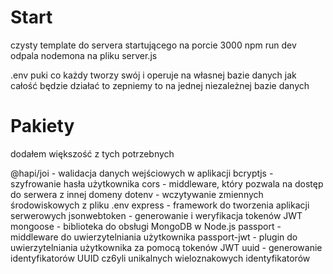 # Start

czysty template do servera startującego na porcie 3000
npm run dev odpala nodemona na pliku server.js

.env puki co każdy tworzy swój i operuje na własnej bazie danych jak całość będzie działać to zepniemy to na jednej niezależnej bazie danych

# Pakiety

dodałem większość z tych potrzebnych

@hapi/joi - walidacja danych wejściowych w aplikacji
bcryptjs - szyfrowanie hasła użytkownika
cors - middleware, który pozwala na dostęp do serwera z innej domeny
dotenv - wczytywanie zmiennych środowiskowych z pliku .env
express - framework do tworzenia aplikacji serwerowych
jsonwebtoken - generowanie i weryfikacja tokenów JWT
mongoose - biblioteka do obsługi MongoDB w Node.js
passport - middleware do uwierzytelniania użytkownika
passport-jwt - plugin do uwierzytelniania użytkownika za pomocą tokenów JWT
uuid - generowanie identyfikatorów UUID cz6yli unikalnych wieloznakowych identyfikatorów

